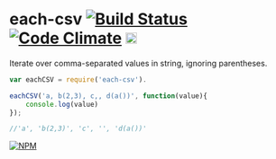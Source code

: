 # each-csv [![Build Status](https://travis-ci.org/dfcreative/each-csv.svg?branch=master)](https://travis-ci.org/dfcreative/each-csv) [![Code Climate](https://codeclimate.com/github/dfcreative/each-csv/badges/gpa.svg)](https://codeclimate.com/github/dfcreative/each-csv) <a href="UNLICENSE"><img src="http://upload.wikimedia.org/wikipedia/commons/6/62/PD-icon.svg" width="20"/></a>

Iterate over comma-separated values in string, ignoring parentheses.

```js
var eachCSV = require('each-csv').

eachCSV('a, b(2,3), c,, d(a())', function(value){
	console.log(value)
});

//'a', 'b(2,3)', 'c', '', 'd(a())'
```


[![NPM](https://nodei.co/npm/each-csv.png?downloads=true&downloadRank=true&stars=true)](https://nodei.co/npm/each-csv/)